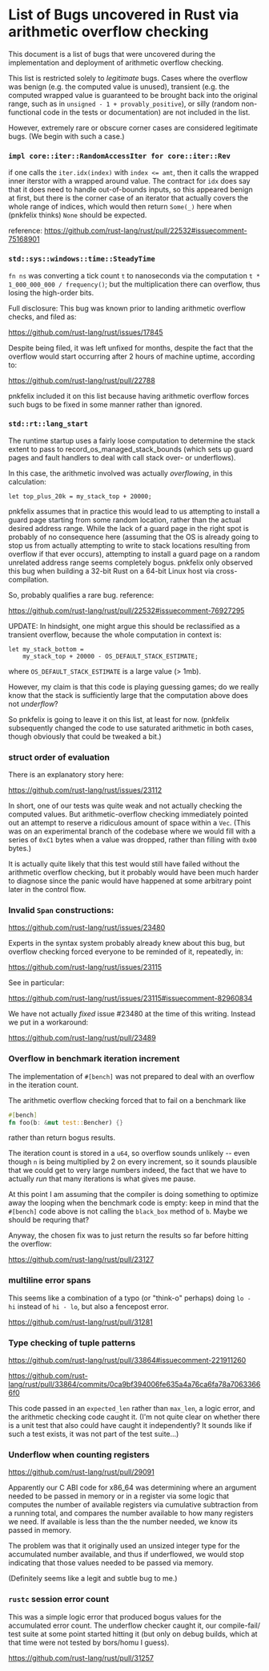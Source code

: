 List of Bugs uncovered in Rust via arithmetic overflow checking
===============================================================

This document is a list of bugs that were uncovered during the
implementation and deployment of arithmetic overflow checking.

This list is restricted solely to *legitimate* bugs. Cases
where the overflow was benign (e.g. the computed value is
unused), transient (e.g. the computed wrapped value is
guaranteed to be brought back into the original range, such as
in `unsigned - 1 + provably_positive`), or silly (random
non-functional code in the tests or documentation) are not
included in the list.

However, extremely rare or obscure corner cases are considered
legitimate bugs. (We begin with such a case.)

### `impl core::iter::RandomAccessIter for core::iter::Rev`

if one calls the `iter.idx(index)` with `index <= amt`,
then it calls the wrapped inner iterstor with a wrapped
around value. The contract for `idx` does say that it
does need to handle out-of-bounds inputs, so this
appeared benign at first, but there is the corner case
of an iterator that actually covers the whole range
of indices, which would then return `Some(_)` here when
(pnkfelix thinks) `None` should be expected.

reference:
https://github.com/rust-lang/rust/pull/22532#issuecomment-75168901

### `std::sys::windows::time::SteadyTime`

`fn ns` was converting a tick count `t` to nanoseconds
via the computation `t * 1_000_000_000 / frequency()`;
but the multiplication there can overflow, thus losing
the high-order bits.

Full disclosure: This bug was known prior to landing
arithmetic overflow checks, and filed as:

https://github.com/rust-lang/rust/issues/17845

Despite being filed, it was left unfixed for months,
despite the fact that the overflow would start
occurring after 2 hours of machine uptime, according to:

https://github.com/rust-lang/rust/pull/22788

pnkfelix included it on this list because having arithmetic
overflow forces such bugs to be fixed in some manner
rather than ignored.

### `std::rt::lang_start`

The runtime startup uses a fairly loose computation to
determine the stack extent to pass to
record_os_managed_stack_bounds (which sets up guard
pages and fault handlers to deal with call stack over-
or underflows).

In this case, the arithmetic involved was actually
*overflowing*, in this calculation:

```
let top_plus_20k = my_stack_top + 20000;
```

pnkfelix assumes that in practice this would lead to us
attempting to install a guard page starting from some
random location, rather than the actual desired
address range. While the lack of a guard page in the
right spot is probably of no consequence here (assuming
that the OS is already going to stop us from actually
attempting to write to stack locations resulting from
overflow if that ever occurs), attempting to install a
guard page on a random unrelated address range seems
completely bogus.
pnkfelix only observed this bug when building a 32-bit
Rust on a 64-bit Linux host via cross-compilation.

So, probably qualifies a rare bug.
reference:

https://github.com/rust-lang/rust/pull/22532#issuecomment-76927295

UPDATE: In hindsight, one might argue this should be
reclassified as a transient overflow, because the whole 
computation in context is:

```
let my_stack_bottom =
    my_stack_top + 20000 - OS_DEFAULT_STACK_ESTIMATE;
```

where `OS_DEFAULT_STACK_ESTIMATE` is a large value
(> 1mb).

However, my claim is that this code is playing guessing
games; do we really know that the stack is sufficiently
large that the computation above does not *underflow*?

So pnkfelix is going to leave it on this list, at least
for now. (pnkfelix subsequently changed the code to use
saturated arithmetic in both cases, though obviously
that could be tweaked a bit.)

### struct order of evaluation

There is an explanatory story here:

https://github.com/rust-lang/rust/issues/23112

In short, one of our tests was quite weak and not
actually checking the computed values. But
arithmetic-overflow checking immediately pointed
out an attempt to reserve a ridiculous amount
of space within a `Vec`. (This was on an experimental
branch of the codebase where we would fill with
a series of `0xC1` bytes when a value was dropped, rather
than filling with `0x00` bytes.)

It is actually quite likely that this test would still
have failed without the arithmetic overflow checking,
but it probably would have been much harder to diagnose
since the panic would have happened at some arbitrary
point later in the control flow.

### Invalid `Span` constructions:

https://github.com/rust-lang/rust/issues/23480

Experts in the syntax system probably already knew
about this bug, but overflow checking forced everyone
to be reminded of it, repeatedly, in:

https://github.com/rust-lang/rust/issues/23115

See in particular:

https://github.com/rust-lang/rust/issues/23115#issuecomment-82960834

We have not actually *fixed* issue #23480 at the time of
this writing. Instead we put in a workaround:

https://github.com/rust-lang/rust/pull/23489

### Overflow in benchmark iteration increment

The implementation of `#[bench]` was not prepared to deal
with an overflow in the iteration count.

The arithmetic overflow checking forced that to fail on a
benchmark like

```rust
#[bench]
fn foo(b: &mut test::Bencher) {}
```

rather than return bogus results.

The iteration count is stored in a `u64`, so overflow sounds
unlikely -- even though `n` is being multiplied by 2 on every
increment, so it sounds plausible that we could get to very large
numbers indeed, the fact that we have to actually *run* that many
iterations is what gives me pause.

At this point I am assuming that the compiler is doing something
to optimize away the looping when the benchmark code is empty:
keep in mind that the `#[bench]` code above is not calling the
`black_box` method of `b`.  Maybe we should be requring that?

Anyway, the chosen fix was to just return the results so far before
hitting the overflow:

https://github.com/rust-lang/rust/pull/23127

### multiline error spans

This seems like a combination of a typo (or "think-o" perhaps)
doing `lo - hi` instead of `hi - lo`, but also a fencepost error.

https://github.com/rust-lang/rust/pull/31281

### Type checking of tuple patterns

https://github.com/rust-lang/rust/pull/33864#issuecomment-221911260

https://github.com/rust-lang/rust/pull/33864/commits/0ca9bf394006fe635a4a76ca6fa78a70633666f0

This code passed in an `expected_len` rather than `max_len`, a logic
error, and the arithmetic checking code caught it.  (I'm not quite
clear on whether there is a unit test that also could have caught it
independently? It sounds like if such a test exists, it was not part
of the test suite...)

### Underflow when counting registers

https://github.com/rust-lang/rust/pull/29091

Apparently our C ABI code for x86_64 was determining where an argument
needed to be passed in memory or in a register via some logic that
computes the number of available registers via cumulative subtraction
from a running total, and compares the number available to how many
registers we need. If available is less than the the number needed, we
know its passed in memory.

The problem was that it originally used an unsized integer type for
the accumulated number available, and thus if underflowed, we would
stop indicating that those values needed to be passed via memory.

(Definitely seems like a legit and subtle bug to me.)

### `rustc` session error count

This was a simple logic error that produced bogus values for the
accumulated error count. The underflow checker caught it, our
compile-fail/ test suite at some point started hitting it (but only on
debug builds, which at that time were not tested by bors/homu I
guess).

https://github.com/rust-lang/rust/pull/31257
